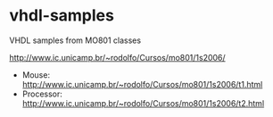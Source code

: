# vhdl-samples
VHDL samples from MO801 classes

http://www.ic.unicamp.br/~rodolfo/Cursos/mo801/1s2006/

* Mouse: http://www.ic.unicamp.br/~rodolfo/Cursos/mo801/1s2006/t1.html
* Processor: http://www.ic.unicamp.br/~rodolfo/Cursos/mo801/1s2006/t2.html

